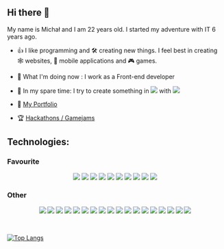 ## Hi there 👋

My name is Michał and I am 22 years old. I started my adventure with IT 6 years ago. 

- 👍 I like programming and 🛠️ creating new things. I feel best in creating 🕸️ websites, 📱 mobile applications and 🎮 games.

- 🎯 What I'm doing now : I work as a Front-end developer

- <p>💺 In my spare time: I try to create something in <img src="https://img.shields.io/badge/Unity-FFFFFF?logo=Unity&logoColor=black&style=flat" /> with <img src="https://img.shields.io/badge/C Sharp-239120?logo=C Sharp&logoColor=white&style=flat" /></p>

- 💼 [My Portfolio](https://msiorr.github.io/Portfolio/)

- 🏆 [Hackathons / Gamejams](https://github.com/stars/MSiorr/lists/hackathons-gamejams)

## Technologies:

### Favourite

<p align="center">
  <img src="https://img.shields.io/badge/JavaScript-F7DF1E?logo=JavaScript&logoColor=black&style=for-the-badge" /> 
  <img src="https://img.shields.io/badge/TypeScript-3178C6?logo=TypeScript&logoColor=white&style=for-the-badge" /> 
  <img src="https://img.shields.io/badge/HTML5-E34F26?logo=HTML5&logoColor=white&style=for-the-badge" /> 
  <img src="https://img.shields.io/badge/CSS3-1572B6?logo=CSS3&logoColor=white&style=for-the-badge" /> 
  <img src="https://img.shields.io/badge/React-61DAFB?logo=React&logoColor=black&style=for-the-badge" /> 
  <img src="https://img.shields.io/badge/React Native-61DAFB?logo=React&logoColor=black&style=for-the-badge" /> 
  <img src="https://img.shields.io/badge/Node.js-339933?logo=Node.js&logoColor=white&style=for-the-badge" />
  <img src="https://img.shields.io/badge/Express-000000?logo=Express&logoColor=white&style=for-the-badge" />
  <img src="https://img.shields.io/badge/Python-3776AB?logo=Python&logoColor=white&style=for-the-badge" />
  <img src="https://img.shields.io/badge/Unity-FFFFFF?logo=Unity&logoColor=black&style=for-the-badge" />
</p>
  
### Other

<p align="center">
  <img src="https://img.shields.io/badge/C Sharp-239120?logo=C Sharp&logoColor=white&style=for-the-badge" /> 
  <img src="https://img.shields.io/badge/C-A8B9CC?logo=C&logoColor=black&style=for-the-badge" />
  <img src="https://img.shields.io/badge/C++-00599C?logo=Cplusplus&logoColor=white&style=for-the-badge" />
  <img src="https://img.shields.io/badge/SFML-9ED657?logo=SFML&logoColor=black&style=for-the-badge" /> 
  <img src="https://img.shields.io/badge/WebGL-990000?logo=WebGL&logoColor=white&style=for-the-badge" /> 
  <img src="https://img.shields.io/badge/PHP-777BB4?logo=PHP&logoColor=white&style=for-the-badge" /> 
  <img src="https://img.shields.io/badge/MySQL-4479A1?logo=MySQL&logoColor=white&style=for-the-badge" /> 
  <img src="https://img.shields.io/badge/Kotlin-7F52FF?logo=Kotlin&logoColor=white&style=for-the-badge" />
  <img src="https://img.shields.io/badge/Sass-CC6699?logo=Sass&logoColor=white&style=for-the-badge" />
  <img src="https://img.shields.io/badge/Vue.js-4FC08D?logo=Vue.js&logoColor=white&style=for-the-badge" />
  <img src="https://img.shields.io/badge/Angular-DD0031?logo=Angular&logoColor=white&style=for-the-badge" />
  <img src="https://img.shields.io/badge/Svelte-FF3E00?logo=Svelte&logoColor=white&style=for-the-badge" />
  <img src="https://img.shields.io/badge/jQuery-0769AD?logo=jQuery&logoColor=white&style=for-the-badge" />
  <img src="https://img.shields.io/badge/Tailwind CSS-06B6D4?logo=Tailwind CSS&logoColor=white&style=for-the-badge" />
  <img src="https://img.shields.io/badge/Webpack-8DD6F9?logo=Webpack&logoColor=black&style=for-the-badge" />
  <img src="https://img.shields.io/badge/PostgreSQL-4169E1?logo=PostgreSQL&logoColor=white&style=for-the-badge" />
  <img src="https://img.shields.io/badge/Heroku-430098?logo=Heroku&logoColor=white&style=for-the-badge" />
  <img src="https://img.shields.io/badge/Three.js-000000?logo=Three.js&logoColor=white&style=for-the-badge" />
</p>

<br />



[![Top Langs](https://github-readme-stats.vercel.app/api/top-langs/?username=MSiorr&layout=compact&theme=tokyonight)](https://github.com/anuraghazra/github-readme-stats)
  
<!--

[![My GitHub stats](https://github-readme-stats.vercel.app/api?username=MSiorr&count_private=true&show_icons=true&theme=tokyonight)](https://github.com/anuraghazra/github-readme-stats)

-->
